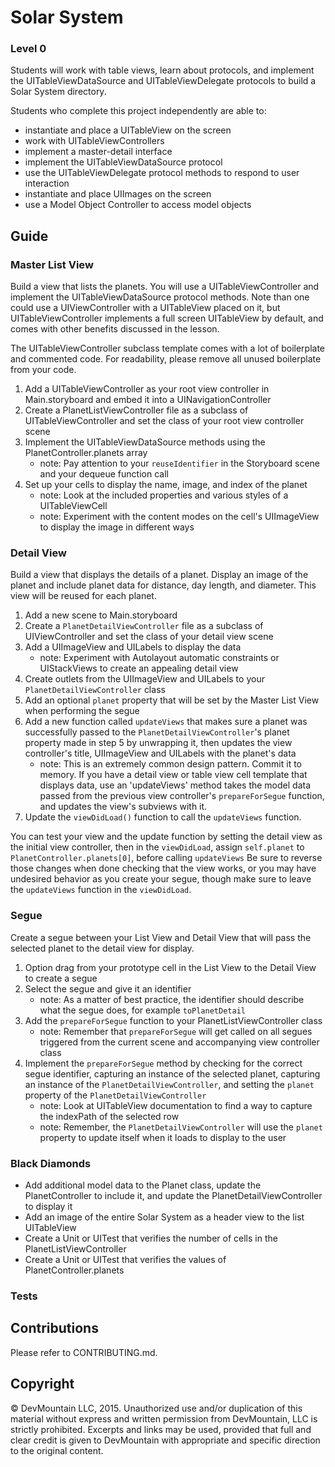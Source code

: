  # Solar System

### Level 0

Students will work with table views, learn about protocols, and implement the UITableViewDataSource and UITableViewDelegate protocols to build a Solar System directory.

Students who complete this project independently are able to:

* instantiate and place a UITableView on the screen
* work with UITableViewControllers
* implement a master-detail interface
* implement the UITableViewDataSource protocol
* use the UITableViewDelegate protocol methods to respond to user interaction
* instantiate and place UIImages on the screen
* use a Model Object Controller to access model objects

## Guide

### Master List View

Build a view that lists the planets. You will use a UITableViewController and implement the UITableViewDataSource protocol methods. Note than one could use a UIViewController with a UITableView placed on it, but UITableViewController implements a full screen UITableView by default, and comes with other benefits discussed in the lesson.

The UITableViewController subclass template comes with a lot of boilerplate and commented code. For readability, please remove all unused boilerplate from your code. 

1. Add a UITableViewController as your root view controller in Main.storyboard and embed it into a UINavigationController
2. Create a PlanetListViewController file as a subclass of UITableViewController and set the class of your root view controller scene
3. Implement the UITableViewDataSource methods using the PlanetController.planets array
    * note: Pay attention to your `reuseIdentifier` in the Storyboard scene and your dequeue function call
4. Set up your cells to display the name, image, and index of the planet 
    * note: Look at the included properties and various styles of a UITableViewCell
    * note: Experiment with the content modes on the cell's UIImageView to display the image in different ways


### Detail View

Build a view that displays the details of a planet. Display an image of the planet and include planet data for distance, day length, and diameter. This view will be reused for each planet. 

1. Add a new scene to Main.storyboard
2. Create a `PlanetDetailViewController` file as a subclass of UIViewController and set the class of your detail view scene
3. Add a UIImageView and UILabels to display the data
    * note: Experiment with Autolayout automatic constraints or UIStackViews to create an appealing detail view
4. Create outlets from the UIImageView and UILabels to your `PlanetDetailViewController` class
5. Add an optional `planet` property that will be set by the Master List View when performing the segue
6. Add a new function called `updateViews` that makes sure a planet was successfully passed to the `PlanetDetailViewController`'s planet property made in step 5 by unwrapping it, then updates the view controller's title, UIImageView and UILabels with the planet's data
    * note: This is an extremely common design pattern. Commit it to memory. If you have a detail view or table view cell template that displays data, use an 'updateViews' method takes the model data passed from the previous view controller's `prepareForSegue` function, and updates the view's subviews with it.
7. Update the `viewDidLoad()` function to call the `updateViews` function.

You can test your view and the update function by setting the detail view as the initial view controller, then in the `viewDidLoad`, assign `self.planet` to `PlanetController.planets[0]`, before calling `updateViews` Be sure to reverse those changes when done checking that the view works, or you may have undesired behavior as you create your segue, though make sure to leave the `updateViews` function in the `viewDidLoad`.

### Segue

Create a segue between your List View and Detail View that will pass the selected planet to the detail view for display.

1. Option drag from your prototype cell in the List View to the Detail View to create a segue
2. Select the segue and give it an identifier
    * note: As a matter of best practice, the identifier should describe what the segue does, for example `toPlanetDetail`
3. Add the `prepareForSegue` function to your PlanetListViewController class
    * note: Remember that `prepareForSegue` will get called on all segues triggered from the current scene and accompanying view controller class
4. Implement the `prepareForSegue` method by checking for the correct segue identifier, capturing an instance of the selected planet, capturing an instance of the `PlanetDetailViewController`, and setting the `planet` property of the `PlanetDetailViewController`
    * note: Look at UITableView documentation to find a way to capture the indexPath of the selected row
    * note: Remember, the `PlanetDetailViewController` will use the `planet` property to update itself when it loads to display to the user

### Black Diamonds

* Add additional model data to the Planet class, update the PlanetController to include it, and update the PlanetDetailViewController to display it
* Add an image of the entire Solar System as a header view to the list UITableView
* Create a Unit or UITest that verifies the number of cells in the PlanetListViewController
* Create a Unit or UITest that verifies the values of PlanetController.planets

### Tests

## Contributions

Please refer to CONTRIBUTING.md.

## Copyright

© DevMountain LLC, 2015. Unauthorized use and/or duplication of this material without express and written permission from DevMountain, LLC is strictly prohibited. Excerpts and links may be used, provided that full and clear credit is given to DevMountain with appropriate and specific direction to the original content.

